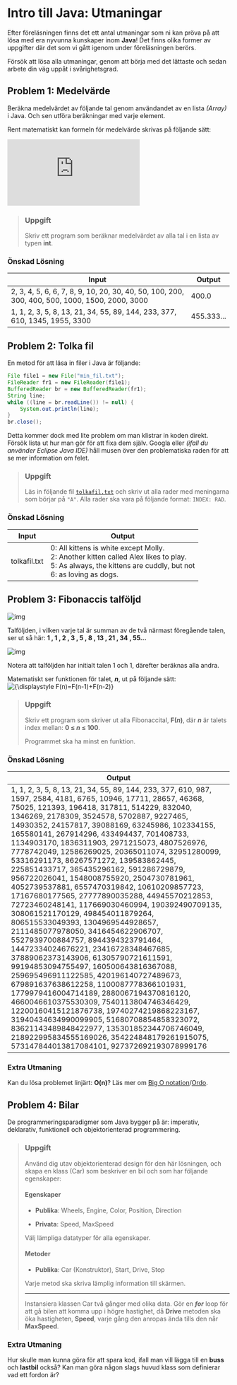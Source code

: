 # Intro till Java: Utmaningar

Efter föreläsningen finns det ett antal utmaningar som ni kan pröva på att lösa med era nyvunna kunskaper inom **Java**! Det finns olika former av uppgifter där det som vi gått igenom under föreläsningen berörs.

Försök att lösa alla utmaningar, genom att börja med det lättaste och sedan arbete din väg uppåt i svårighetsgrad.

## Problem 1: Medelvärde

Beräkna medelvärdet av följande tal genom användandet av en lista *(Array)* i Java. Och sen utföra beräkningar med varje element.

Rent matematiskt kan formeln för medelvärde skrivas på följande sätt:

![img](https://latex.codecogs.com/png.latex?%5Cdpi%7B150%7D%20%5Clarge%20M%28x%29%3D%5Cfrac%7Bx_1&plus;x_2&plus;x_3&plus;...&plus;x_n%7D%7Bn%7D)

> ### Uppgift
> Skriv ett program som beräknar medelvärdet av alla tal i en lista av typen **int**.

### Önskad Lösning

| Input                                                        | Output     |
| ------------------------------------------------------------ | ---------- |
| 2, 3, 4, 5, 6, 6, 7, 8, 9, 10, 20, 30, 40, 50, 100, 200, 300, 400, 500, 1000, 1500, 2000, 3000 | 400.0      |
| 1, 1, 2, 3, 5, 8, 13, 21, 34, 55, 89, 144, 233, 377, 610, 1345, 1955, 3300 | 455.333... |



## Problem 2: Tolka fil

En metod för att läsa in filer i Java är följande:

```Java
File file1 = new File("min_fil.txt");
FileReader fr1 = new FileReader(file1);
BufferedReader br = new BufferedReader(fr1);
String line;
while ((line = br.readLine()) != null) {
    System.out.println(line);
}
br.close();
```

Detta kommer dock med lite problem om man klistrar in koden direkt. Försök lista ut hur man gör för att fixa dem själv. Googla eller *(ifall du använder Eclipse Java IDE)* håll musen över den problematiska raden för att se mer information om felet.

>  ### Uppgift
>
>  Läs in följande fil [`tolkafil.txt`](/filer/tolkafil.txt) och skriv ut alla rader med meningarna som börjar på `"A"`. Alla rader ska vara på följande format: `INDEX: RAD`.

### Önskad Lösning

| Input        | Output                                                       |
| ------------ | ------------------------------------------------------------ |
| tolkafil.txt | 0: All kittens is white except Molly.<br/>2: Another kitten called Alex likes to play.<br/>5: As always, the kittens are cuddly, but not<br />6: as loving as dogs. |



## Problem 3: Fibonaccis talföljd

![img](http://www.webbmatte.se/bilder/3_1_3_sop.jpg)

Talföljden, i vilken varje tal är summan av de två närmast föregående talen, ser ut så här:
**1 , 1 , 2 , 3 , 5 , 8 , 13 , 21 , 34 , 55…**

![img](http://www.webbmatte.se/bilder/3_1_1_sop.jpg)

Notera att talföljden har initialt talen 1 och 1, därefter beräknas alla andra.

Matematiskt ser funktionen för talet, ***n***, ut på följande sätt: ![{\displaystyle F(n)=F(n-1)+F(n-2)}](https://wikimedia.org/api/rest_v1/media/math/render/svg/e276f07879eeeec58ad2c214c5712b54889bcc66)

> ### Uppgift
>
> Skriv ett program som skriver ut alla Fibonaccital, **F(*n*)**, där ***n*** är talets index mellan: **0 ≤ *n* ≤ 100**.
>
> Programmet ska ha minst en funktion.

### Önskad Lösning

| Output                                                       |
| ------------------------------------------------------------ |
| 1, 1, 2, 3, 5, 8, 13, 21, 34, 55, 89, 144, 233, 377, 610, 987, 1597, 2584, 4181, 6765, 10946, 17711, 28657, 46368, 75025, 121393, 196418, 317811, 514229, 832040, 1346269, 2178309, 3524578, 5702887, 9227465, 14930352, 24157817, 39088169, 63245986, 102334155, 165580141, 267914296, 433494437, 701408733, 1134903170, 1836311903, 2971215073, 4807526976, 7778742049, 12586269025, 20365011074, 32951280099, 53316291173, 86267571272, 139583862445, 225851433717, 365435296162, 591286729879, 956722026041, 1548008755920, 2504730781961, 4052739537881, 6557470319842, 10610209857723, 17167680177565, 27777890035288, 44945570212853, 72723460248141, 117669030460994, 190392490709135, 308061521170129, 498454011879264, 806515533049393, 1304969544928657, 2111485077978050, 3416454622906707, 5527939700884757, 8944394323791464, 14472334024676221, 23416728348467685, 37889062373143906, 61305790721611591, 99194853094755497, 160500643816367088, 259695496911122585, 420196140727489673, 679891637638612258, 1100087778366101931, 1779979416004714189, 2880067194370816120, 4660046610375530309, 7540113804746346429, 12200160415121876738, 19740274219868223167, 31940434634990099905, 51680708854858323072, 83621143489848422977, 135301852344706746049, 218922995834555169026, 354224848179261915075, 573147844013817084101, 927372692193078999176 |

### Extra Utmaning

Kan du lösa problemet linjärt: **O(n)**? Läs mer om [Big O notation](https://en.wikipedia.org/wiki/Big_O_notation)/[Ordo](https://sv.wikipedia.org/wiki/Ordo).



## Problem 4: Bilar

De programmeringsparadigmer som Java bygger på är: imperativ, deklarativ, funktionell och objektorienterad programmering. 

> ### Uppgift
>
> Använd dig utav objektorienterad design för den här lösningen, och skapa en klass (Car) som beskriver en bil och som har följande egenskaper:
>
> #### Egenskaper
>
> * **Publika**: Wheels, Engine, Color, Position, Direction
>
> * **Privata**: Speed, MaxSpeed
>
> Välj lämpliga datatyper för alla egenskaper.
>
> #### Metoder
>
> * **Publika**: Car (Konstruktor), Start, Drive, Stop
>
> Varje metod ska skriva lämplig information till skärmen.
>
> ---
>
> Instansiera klassen Car två gånger med olika data. Gör en ***for*** loop för att gå bilen att komma upp i högre hastighet, då **Drive** metoden ska öka hastigheten, **Speed**, varje gång den anropas ända tills den når **MaxSpeed**.



### Extra Utmaning

Hur skulle man kunna göra för att spara kod, ifall man vill lägga till en **buss** och **lastbil** också? Kan man göra någon slags huvud klass som definierar vad ett fordon är?
